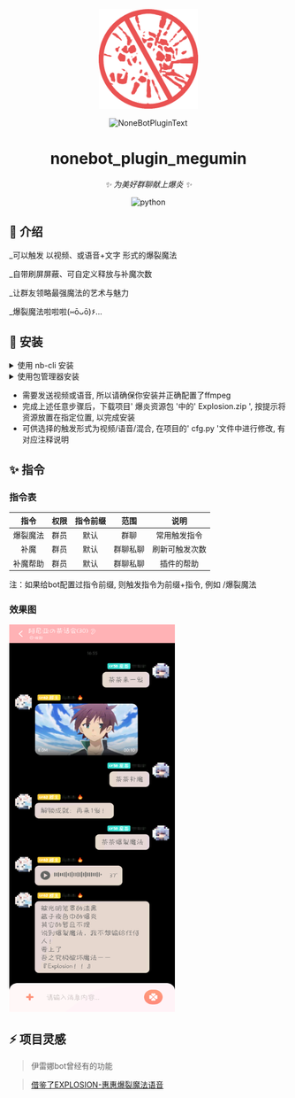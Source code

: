 <div align="center">
  <a href="https://v2.nonebot.dev/store"><img src="https://github.com/youlanan/nonebot_plugin_megumin/blob/main/img/nbp_logo.png" width="180" height="180" alt="NoneBotPluginLogo"></a>
  <br>
  <p><img src="https://github.com/A-kirami/nonebot-plugin-template/blob/resources/NoneBotPlugin.svg" width="240" alt="NoneBotPluginText"></p>
</div>

<div align="center">

# nonebot_plugin_megumin

_✨ 为美好群聊献上爆炎 ✨_


<img src="https://img.shields.io/badge/python-3.8+-blue.svg" alt="python">

</div>


## 🌱 介绍

_可以触发 以视频、或语音+文字 形式的爆裂魔法

_自带刷屏屏蔽、可自定义释放与补魔次数

_让群友领略最强魔法的艺术与魅力

_爆裂魔法啦啦啦(⑅ōᴗō)۶...

## 🔧 安装

<details>
<summary>使用 nb-cli 安装</summary>
在 nonebot2 项目的根目录下打开命令行, 输入以下指令即可安装

    施工中

</details>

<details>
<summary>使用包管理器安装</summary>
在 nonebot2 项目的插件目录下, 打开命令行, 根据你使用的包管理器, 输入相应的安装命令

<details>
<summary>pip</summary>

    pip install 施工中
</details>

打开 nonebot2 项目根目录下的 `pyproject.toml` 文件, 在 `[tool.nonebot]` 部分追加写入

    plugins = ["施工中"]

</details>

- 需要发送视频或语音, 所以请确保你安装并正确配置了ffmpeg
- 完成上述任意步骤后，下载项目' 爆炎资源包 '中的' Explosion.zip ', 按提示将资源放置在指定位置, 以完成安装
- 可供选择的触发形式为视频/语音/混合, 在项目的' cfg.py '文件中进行修改, 有对应注释说明

## ✨ 指令
### 指令表
| 指令 | 权限 | 指令前缀 | 范围 | 说明 |
|:-----:|:----:|:----:|:----:|:----:|
| 爆裂魔法 | 群员 | 默认 | 群聊 | 常用触发指令 |
| 补魔 | 群员 | 默认 | 群聊私聊 | 刷新可触发次数 |
| 补魔帮助 | 群员 | 默认 | 群聊私聊 | 插件的帮助 |

注：如果给bot配置过指令前缀, 则触发指令为前缀+指令, 例如 /爆裂魔法
### 效果图
<img src="https://github.com/youlanan/nonebot_plugin_megumin/blob/main/img/help.png" width="300" height="700" alt="效果图">

## ⚡ 项目灵感
>伊雷娜bot曾经有的功能

>[借鉴了EXPLOSION-惠惠爆裂魔法语音](https://github.com/pcrbot/Explosion)
